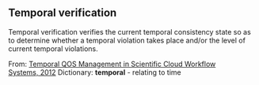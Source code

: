 ## Temporal verification
Temporal verification verifies the current temporal consistency state so as to determine whether a temporal violation takes place and/or the level of current temporal violations.

From: [Temporal QOS Management in Scientific Cloud Workflow Systems, 2012](https://www.sciencedirect.com/science/article/pii/B9780123970107000045)
Dictionary: **temporal** - relating to time